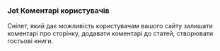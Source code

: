 
<meta http-equiv="Content-Type" content="text/html; charset=utf-8">
<h3>Jot Коментарі користувачів </h3>
Сніпет, який дає можливість користувачам вашого сайту залишати коментарі про сторінку, додавати коментарі до статей, створювати гостьові книги.
